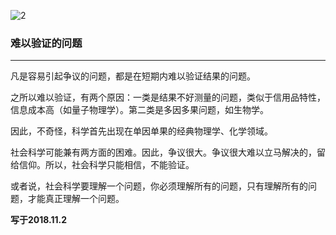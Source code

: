 ![2](http://t1.aixinxi.net/o_1cubqvqbq7lmp3o1tdc1hl1j3qa.jpg-w.jpg)

### 难以验证的问题
---

凡是容易引起争议的问题，都是在短期内难以验证结果的问题。

之所以难以验证，有两个原因：一类是结果不好测量的问题，类似于信用品特性，信息成本高（如量子物理学）。第二类是多因多果问题，如生物学。

因此，不奇怪，科学首先出现在单因单果的经典物理学、化学领域。

社会科学可能兼有两方面的困难。因此，争议很大。争议很大难以立马解决的，留给信仰。所以，社会科学只能相信，不能验证。

或者说，社会科学要理解一个问题，你必须理解所有的问题，只有理解所有的问题，才能真正理解一个问题。

**写于2018.11.2**